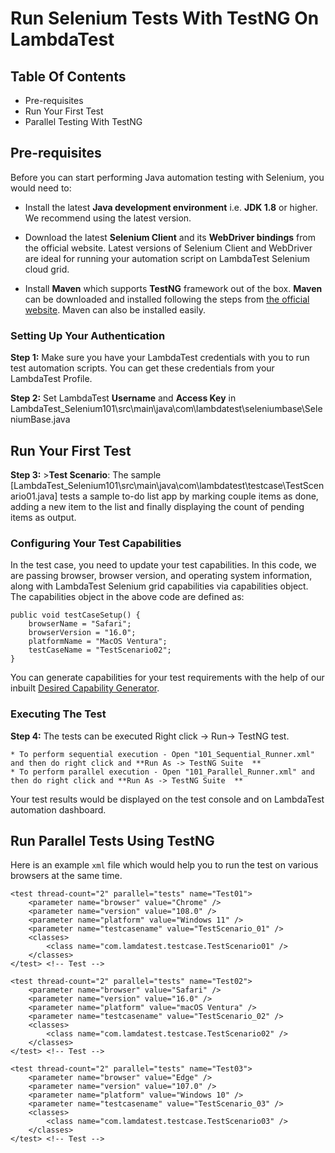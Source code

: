 # Run Selenium Tests With TestNG On LambdaTest


## Table Of Contents

* Pre-requisites
* Run Your First Test
* Parallel Testing With TestNG


## Pre-requisites

Before you can start performing Java automation testing with Selenium, you would need to:

- Install the latest **Java development environment** i.e. **JDK 1.8** or higher. We recommend using the latest version.

- Download the latest **Selenium Client** and its **WebDriver bindings** from the official website. Latest versions of Selenium Client and WebDriver are ideal for running your automation script on LambdaTest Selenium cloud grid.

- Install **Maven** which supports **TestNG** framework out of the box. **Maven** can be downloaded and installed following the steps from [the official website](https://maven.apache.org/). Maven can also be installed easily.

	
### Setting Up Your Authentication

**Step 1:** Make sure you have your LambdaTest credentials with you to run test automation scripts. You can get these credentials from your LambdaTest Profile.

**Step 2:** Set LambdaTest **Username** and **Access Key** in LambdaTest_Selenium101\src\main\java\com\lambdatest\seleniumbase\SeleniumBase.java

## Run Your First Test

**Step 3:** >**Test Scenario**: The sample [LambdaTest_Selenium101\src\main\java\com\lambdatest\testcase\TestScenario01.java] tests a sample to-do list app by marking couple items as done, adding a new item to the list and finally displaying the count of pending items as output.


### Configuring Your Test Capabilities

In the test case, you need to update your test capabilities. In this code, we are passing browser, browser version, and operating system information, along with LambdaTest Selenium grid capabilities via capabilities object. The capabilities object in the above code are defined as:

	public void testCaseSetup() {
		browserName = "Safari";
		browserVersion = "16.0";
		platformName = "MacOS Ventura";
		testCaseName = "TestScenario02";
	}

You can generate capabilities for your test requirements with the help of our inbuilt [Desired Capability Generator](https://www.lambdatest.com/capabilities-generator/?utm_source=github&utm_medium=repo&utm_campaign=Java-TestNG-Selenium).

### Executing The Test

**Step 4:** The tests can be executed Right click -> Run-> TestNG test.

 	* To perform sequential execution - Open "101_Sequential_Runner.xml" and then do right click and **Run As -> TestNG Suite  **
  	* To perform parallel execution - Open "101_Parallel_Runner.xml" and then do right click and **Run As -> TestNG Suite  **


Your test results would be displayed on the test console and on LambdaTest automation dashboard. 

## Run Parallel Tests Using TestNG


Here is an example `xml` file which would help you to run the test on various browsers at the same time.


<?xml version="1.0" encoding="UTF-8"?>
<!DOCTYPE suite SYSTEM "https://testng.org/testng-1.0.dtd">
<suite thread-count="2" parallel="tests" name="Suite">

	<test thread-count="2" parallel="tests" name="Test01">
		<parameter name="browser" value="Chrome" />
		<parameter name="version" value="108.0" />
		<parameter name="platform" value="Windows 11" />
		<parameter name="testcasename" value="TestScenario_01" />
		<classes>
			<class name="com.lamdatest.testcase.TestScenario01" />
		</classes>
	</test> <!-- Test -->

	<test thread-count="2" parallel="tests" name="Test02">
		<parameter name="browser" value="Safari" />
		<parameter name="version" value="16.0" />
		<parameter name="platform" value="macOS Ventura" />
		<parameter name="testcasename" value="TestScenario_02" />
		<classes>
			<class name="com.lamdatest.testcase.TestScenario02" />
		</classes>
	</test> <!-- Test -->

	<test thread-count="2" parallel="tests" name="Test03">
		<parameter name="browser" value="Edge" />
		<parameter name="version" value="107.0" />
		<parameter name="platform" value="Windows 10" />
		<parameter name="testcasename" value="TestScenario_03" />
		<classes>
			<class name="com.lamdatest.testcase.TestScenario03" />
		</classes>
	</test> <!-- Test -->

</suite> <!-- Suite -->

